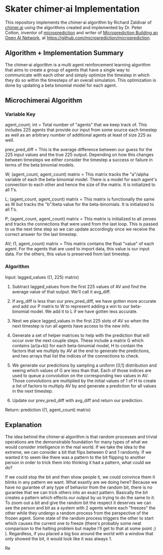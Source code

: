 # Skater chimer·ai Implementation

This repository implements the chimer·ai algorithm by Richard Zaldivar of [chimer.ai](http://chimer.ai/) using the algorithms created and implemented by Dr. Peter Cotton, inventor of [microprediction](https://www.microprediction.com/) and writer of [Microprediction
Building an Open AI Network](https://mitpress.mit.edu/9780262047326/), at https://github.com/microprediction/microprediction.

## Algorithm + Implementation Summary

The chimer·ai algorithm is a multi agent reinforcement learning algorithm that aims to create a group of agents that have a single way to communicate with each other and simply optimize the timestep in which they do so within the timesteps of an overall simulation. This optimization is done by updating a beta binomial model for each agent.


## Microchimerai Algorithm
### Variable Key
agent_count; int = Total number of "agents" that we keep track of. This includes 225 agents that provide our input from some source each timestep as well as an arbitrary number of additional agents at least of size 225 as well.

prev_pred_diff = This is the average difference between our guess for the 225 input values and the true 225 output. Depending on how this changes between timesteps we either consider the timestep a success or failure in terms of the beta binomial models.

W; (agent_count, agent_count) matrix = This matrix tracks the "a"/alpha variable of each the beta-binomial model. There is a model for each agent's connection to each other and hence the size of the matrix. It is initialized to all 1's.

L; (agent_count, agent_count) matrix = This matrix is functionally the same as W but tracks the "b"/beta value for the beta-binomials. It is initialized to all 1's.

P; (agent_count, agent_count) matrix = This matrix is initialized to all zeroes and tracks the connections that were used from the last loop. This is passed to us the next time step so we can update accordingly once we receive the correct answer for the last timestep.

AV; (1, agent_count) matrix = This matrix contains the float "value" of each agent. For the agents that are used to import data, this value is our input data. For the others, this value is preserved from last timestep.

### Algorithm

Input: lagged_values ((1, 225) matrix)

1. Subtract lagged_values from the first 225 values of AV and find the average value of that output. We'll call it avg_diff.

2. If avg_diff is less than our prev_pred_diff, we have gotten more accurate and add our P matrix to W to represent adding a win to our beta-binomial model. We add it to L if we have gotten less accurate.

3. Next we place lagged_values in the first 225 slots of AV so when the next timestep is run all agents have access to the new info.

4. Generate a set of helper matrices to help with the prediction that will occur over the next couple steps. These include a matrix G which contains (a/(a+b)) for each beta-binomial model, H to contain the factors that we multiply by AV at the end to generate the predictions, and two arrays that list the indices of the connections to check.

5. We generate our predictions by sampling a uniform [0,1] distribution and seeing which values of G are less than that. Each of those indices are used to queue a convolution on the corresponding two values in AV. Those convolutions are multiplied by the initial values of 1 of H to create a list of factors to multiply AV by and generate a prediction for all values in the next timestep.

6. Update our prev_pred_diff with avg_diff and return our prediction.

Return: prediction ((1, agent_count) matrix)

## Explanation

The idea behind the chimer·ai algorithm is that random processes and trivial operations are the demonstrable foundation for many types of what we would consider intelligence in the real world. If we take the idea to the extreme, we can consider a bit that flips between 0 and 1 randomly. If we wanted it to seem like there was a pattern to the bit flipping to another person in order to trick them into thinking it had a pattern, what could we do?

If we could stop the bit and then show people it, we could convince them it blinks in any pattern we want. What exaxtly are we doing here? Because we have no gurantee of any type of behavior from the random bit, there is no gurantee that we can trick others into an exact pattern. Basically the bit creates a pattern which effects our output by us trying to do the same to it. To zoom out a bit and give the random bit the respect it deserves we can see the person and bit as a system with 2 agents where each "freezes" the other while they undergo a random process from the perspective of the frozen agent. Some state of the random process triggers the other to start which causes the current one to freeze (there's probably some neat comparison to the halting problem but maybe I'll get to that at some point ;) ). Regardless, if you placed a big box around the world with a window that only showed the bit, it would look like it was always 1.

Re




